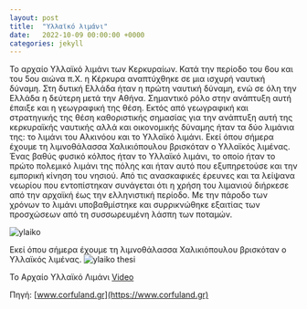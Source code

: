 ```yaml
---
layout: post
title:  "Υλλαϊκό λιμάνι"
date:   2022-10-09 00:00:00 +0000
categories: jekyll
---
```

Το αρχαίο Υλλαϊκό λιμάνι των Κερκυραίων.
Κατά την περίοδο του 6ου και του 5ου αιώνα π.Χ. η Κέρκυρα αναπτύχθηκε σε μια ισχυρή ναυτική δύναμη. Στη δυτική Ελλάδα ήταν η πρώτη ναυτική δύναμη, ενώ σε όλη την Ελλάδα η δεύτερη μετά την Αθήνα. Σημαντικό ρόλο στην ανάπτυξη αυτή έπαιξε και η γεωγραφική της θέση. Εκτός από γεωγραφική και στρατηγικής της θέση καθοριστικής σημασίας για την ανάπτυξη αυτή της κερκυραϊκής ναυτικής αλλά και οικονομικής δύναμης ήταν τα δύο λιμάνια της: το λιμάνι του Αλκινόου και το Υλλαϊκό λιμάνι. Εκεί όπου σήμερα έχουμε τη λιμνοθάλασσα Χαλικιόπουλου βρισκόταν ο Υλλαϊκός λιμένας. Ένας βαθύς φυσικό κόλπος ήταν το Υλλαϊκό λιμάνι, το οποίο ήταν το πρώτο πολεμικό λιμάνι της πόλης και ήταν αυτό που εξυπηρετούσε και την εμπορική κίνηση του νησιού.  Από τις ανασκαφικές έρευνες και τα λείψανα νεωρίου που εντοπίστηκαν συνάγεται ότι η χρήση του λιμανιού διήρκεσε από την αρχαϊκή έως την ελληνιστική περίοδο. Με την πάροδο των χρόνων το λιμάνι υποβαθμίστηκε και συρρικνώθηκε  εξαιτίας των προσχώσεων από τη συσσωρευμένη λάσπη των ποταμών.

![ylaiko](https://user-images.githubusercontent.com/103204779/199720235-6dcd61c1-6523-4fec-aeff-bc571144eeec.PNG)

Εκεί όπου σήμερα έχουμε τη λιμνοθάλασσα Χαλικιόπουλου βρισκόταν ο Υλλαϊκός λιμένας.
![ylaiko thesi](https://user-images.githubusercontent.com/103204779/199720690-a852d237-e584-46d4-a3ad-5d142c825c0f.PNG)

Το Αρχαίο Υλλαϊκό Λιμάνι [Video](https://www.youtube.com/watch?v=6ky-6Yp8OWc&t=26s)

Πηγή: [www.corfuland.gr](https://www.corfuland.gr)
